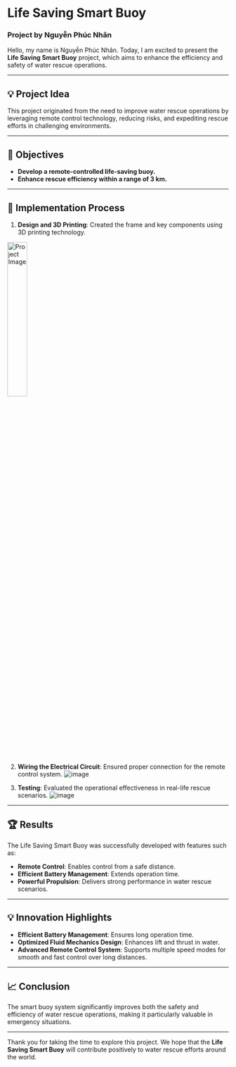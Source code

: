 # Life Saving Smart Buoy
### Project by Nguyễn Phúc Nhân

Hello, my name is Nguyễn Phúc Nhân. Today, I am excited to present the **Life Saving Smart Buoy** project, which aims to enhance the efficiency and safety of water rescue operations.

---

## 💡 Project Idea
This project originated from the need to improve water rescue operations by leveraging remote control technology, reducing risks, and expediting rescue efforts in challenging environments.

---

## 🎯 Objectives
- **Develop a remote-controlled life-saving buoy.**
- **Enhance rescue efficiency within a range of 3 km.**

---

## 🚀 Implementation Process
1. **Design and 3D Printing**: Created the frame and key components using 3D printing technology.
<img src="https://github.com/user-attachments/assets/56774862-84fe-4daf-b641-536cfeb134f3" alt="Project Image" width="30%">

2. **Wiring the Electrical Circuit**: Ensured proper connection for the remote control system.
![image](https://github.com/user-attachments/assets/eb9fd2f2-c1be-40b9-aa12-384cc3c0edd8)

3. **Testing**: Evaluated the operational effectiveness in real-life rescue scenarios.
![image](https://github.com/user-attachments/assets/ecc609cf-485b-468c-918b-dcd9c22c6a8e)

---

## 🏆 Results
The Life Saving Smart Buoy was successfully developed with features such as:
- **Remote Control**: Enables control from a safe distance.
- **Efficient Battery Management**: Extends operation time.
- **Powerful Propulsion**: Delivers strong performance in water rescue scenarios.

---

## 💡 Innovation Highlights
- **Efficient Battery Management**: Ensures long operation time.
- **Optimized Fluid Mechanics Design**: Enhances lift and thrust in water.
- **Advanced Remote Control System**: Supports multiple speed modes for smooth and fast control over long distances.

---

## 📈 Conclusion
The smart buoy system significantly improves both the safety and efficiency of water rescue operations, making it particularly valuable in emergency situations.

---

Thank you for taking the time to explore this project. We hope that the **Life Saving Smart Buoy** will contribute positively to water rescue efforts around the world.

